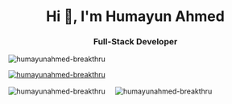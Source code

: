 <h1 align="center">Hi 👋, I'm Humayun Ahmed</h1>
<h3 align="center">Full-Stack Developer</h3>

<p align="left"> <img src="https://komarev.com/ghpvc/?username=HumayunAhmed-Breakthru&label=Profile%20views&color=0e75b6&style=flat" alt="humayunahmed-breakthru" /> </p>

<p align="left"> <a href="https://github.com/ryo-ma/github-profile-trophy"><img src="https://github-profile-trophy.vercel.app/?username=HumayunAhmed-Breakthru&margin-w=15" alt="humayunahmed-breakthru" /></a> </p>

<p><img align="center" src="https://readme-stats-humayunahmed-breakthrus-projects.vercel.app/api/?username=HumayunAhmed-Breakthru&show_icons=true&locale=en&rank_icon=github&hide=stars&include_all_commits=true&show=prs_merged" alt="humayunahmed-breakthru" /> &nbsp;&nbsp;&nbsp; <img align="center" src="https://github-readme-streak-stats.herokuapp.com/?user=HumayunAhmed-Breakthru" alt="humayunahmed-breakthru"/></p>
